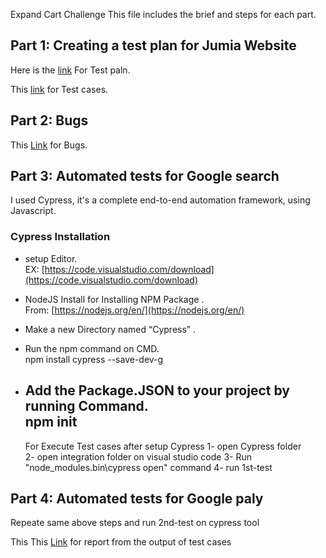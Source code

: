 Expand Cart Challenge 
This file includes the brief and steps for each part. 

## Part 1: Creating a test plan for Jumia Website
Here is the [link](https://docs.google.com/document/d/1r30E1ib_9l_JBNYn3sVh9JvGrH6vvdwAw_yOuJHTuiA/edit?usp=sharing) For Test paln.

This [link](https://docs.google.com/document/d/1qYv9Uj_vUAmaHfkna0SUKL7od6_FhjoyHLRh8XfT0SE/edit) for Test cases.

## Part 2: Bugs
This [Link](https://docs.google.com/spreadsheets/d/1w3_SNXRxdylN780FpXnvFQ8utiGD7VkJugHr_avHQvY/edit?usp=sharing) for Bugs.

## Part 3: Automated tests for Google search

I used Cypress, it's a complete end-to-end automation framework, using Javascript.
### Cypress Installation 

-  setup Editor.  
    EX: [https://code.visualstudio.com/download](https://code.visualstudio.com/download)
   
-   NodeJS Install for Installing NPM Package .  
    From: [https://nodejs.org/en/](https://nodejs.org/en/)
    
-   Make a new Directory named “Cypress” .
    
-   Run the npm command on CMD.  
    npm install cypress --save-dev-g
    
-   Add the Package.JSON to your project by running Command.  
    npm init
    -----------
    For Execute  Test cases after setup Cypress
1- open Cypress folder  
2- open integration folder on visual studio code
3-   Run "node_modules\.bin\cypress open" command
4- run 1st-test 

## Part 4: Automated tests for Google paly

Repeate same above steps and run 2nd-test on cypress tool 

This This [Link](https://docs.google.com/document/d/10bGvrftnT_BVY5M3ztxwQ_3mRBy3o6mqBjpWzl_lGNk/edit?usp=sharing) for report from the output of test cases

